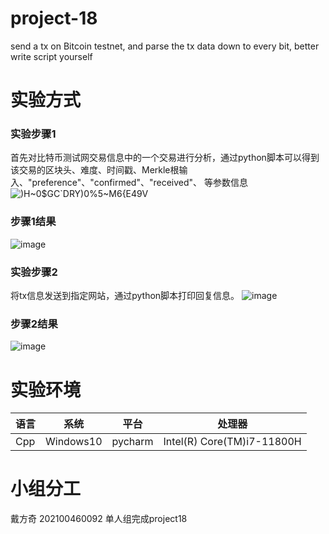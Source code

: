 # project-18
send a tx on Bitcoin testnet, and parse the tx data down to every bit, better write script yourself
# 实验方式

### 实验步骤1
首先对比特币测试网交易信息中的一个交易进行分析，通过python脚本可以得到该交易的区块头、难度、时间戳、Merkle根输入、"preference"、"confirmed"、"received"、 等参数信息
![)H~0$GC`DRY)0%5~M6{E49V](https://github.com/jlwdfq/project-18/assets/129512207/95fcae13-315c-46f7-8480-36f21f545eb6)
### 步骤1结果
![image](https://github.com/jlwdfq/project-18/assets/129512207/fe4b1fec-0db0-47dd-953d-bab4bd52705e)

### 实验步骤2
将tx信息发送到指定网站，通过python脚本打印回复信息。
![image](https://github.com/jlwdfq/project-18/assets/129512207/3b26fd5d-4b22-4595-8668-d46496f202e1)
### 步骤2结果
![image](https://github.com/jlwdfq/project-18/assets/129512207/c348fb48-a3ee-4c2e-a53f-b9dbb2f0164c)

# 实验环境
| 语言  | 系统      | 平台   | 处理器                     |
|-------|-----------|--------|----------------------------|
| Cpp   | Windows10 | pycharm| Intel(R) Core(TM)i7-11800H |
# 小组分工
戴方奇 202100460092 单人组完成project18
